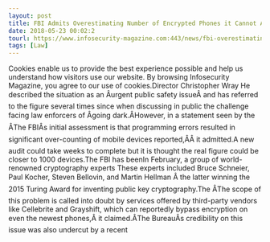 ```yaml
---
layout: post
title: FBI Admits Overestimating Number of Encrypted Phones it Cannot Access
date: 2018-05-23 00:02:2
tourl: https://www.infosecurity-magazine.com:443/news/fbi-overestimating-number/
tags: [Law]
---
```

Cookies enable us to provide the best experience possible and help us understand how visitors use our website. By browsing Infosecurity Magazine, you agree to our use of cookies.Director Christopher Wray He described the situation as an Âurgent public safety issueÂ and has referred to the figure several times since when discussing in public the challenge facing law enforcers of Âgoing dark.ÂHowever, in a statement seen by the ÂThe FBIÂs initial assessment is that programming errors resulted in significant over-counting of mobile devices reported,ÂÂ it admitted.A new audit could take weeks to complete but it is thought the real figure could be closer to 1000 devices.The FBI has beenIn February, a group of world-renowned cryptography experts These experts included Bruce Schneier, Paul Kocher, Steven Bellovin, and Martin Hellman Â the latter winning the 2015 Turing Award for inventing public key cryptography.The ÂThe scope of this problem is called into doubt by services offered by third-party vendors like Cellebrite and Grayshift, which can reportedly bypass encryption on even the newest phones,Â it claimed.ÂThe BureauÂs credibility on this issue was also undercut by a recent 